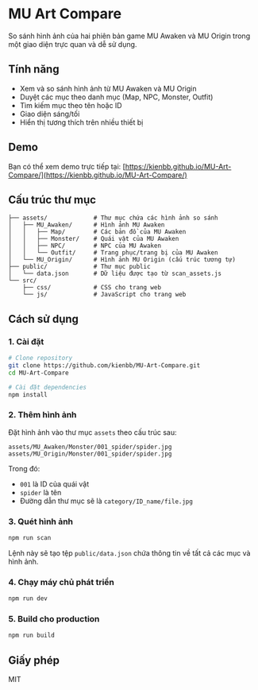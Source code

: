 # MU Art Compare

So sánh hình ảnh của hai phiên bản game MU Awaken và MU Origin trong một giao diện trực quan và dễ sử dụng.

## Tính năng

- Xem và so sánh hình ảnh từ MU Awaken và MU Origin
- Duyệt các mục theo danh mục (Map, NPC, Monster, Outfit)
- Tìm kiếm mục theo tên hoặc ID
- Giao diện sáng/tối
- Hiển thị tương thích trên nhiều thiết bị

## Demo

Bạn có thể xem demo trực tiếp tại: [https://kienbb.github.io/MU-Art-Compare/](https://kienbb.github.io/MU-Art-Compare/)

## Cấu trúc thư mục

```
├── assets/             # Thư mục chứa các hình ảnh so sánh
│   ├── MU_Awaken/      # Hình ảnh MU Awaken
│   │   ├── Map/        # Các bản đồ của MU Awaken
│   │   ├── Monster/    # Quái vật của MU Awaken
│   │   ├── NPC/        # NPC của MU Awaken
│   │   └── Outfit/     # Trang phục/trang bị của MU Awaken
│   └── MU_Origin/      # Hình ảnh MU Origin (cấu trúc tương tự)
├── public/             # Thư mục public
│   └── data.json       # Dữ liệu được tạo từ scan_assets.js
└── src/
    ├── css/            # CSS cho trang web
    └── js/             # JavaScript cho trang web
```

## Cách sử dụng

### 1. Cài đặt

```bash
# Clone repository
git clone https://github.com/kienbb/MU-Art-Compare.git
cd MU-Art-Compare

# Cài đặt dependencies
npm install
```

### 2. Thêm hình ảnh

Đặt hình ảnh vào thư mục `assets` theo cấu trúc sau:

```
assets/MU_Awaken/Monster/001_spider/spider.jpg
assets/MU_Origin/Monster/001_spider/spider.jpg
```

Trong đó:
- `001` là ID của quái vật
- `spider` là tên
- Đường dẫn thư mục sẽ là `category/ID_name/file.jpg`

### 3. Quét hình ảnh

```bash
npm run scan
```

Lệnh này sẽ tạo tệp `public/data.json` chứa thông tin về tất cả các mục và hình ảnh.

### 4. Chạy máy chủ phát triển

```bash
npm run dev
```

### 5. Build cho production

```bash
npm run build
```

## Giấy phép

MIT 